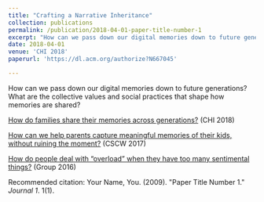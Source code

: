 ```yaml
---
title: "Crafting a Narrative Inheritance"
collection: publications
permalink: /publication/2018-04-01-paper-title-number-1
excerpt: "How can we pass down our digital memories down to future generations?"
date: 2018-04-01
venue: 'CHI 2018'
paperurl: 'https://dl.acm.org/authorize?N667045'

---
```

How can we pass down our digital memories down to future generations? What are the collective values and social practices that shape how memories are shared?


[How do families share their memories across generations?](https://dl.acm.org/authorize?N667045) (CHI 2018)

[How can we help parents capture meaningful memories of their kids, without ruining the moment?](https://conceptanjolima.github.io/seeJazz.github.io/posts/2014/08/blog-post-3/) (CSCW 2017)

[How do people deal with “overload” when they have too many sentimental things?](https://dl.acm.org/authorize?N40683) (Group 2016)

Recommended citation: Your Name, You. (2009). "Paper Title Number 1." <i>Journal 1</i>. 1(1).